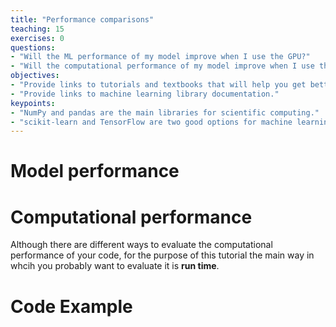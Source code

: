 ```yaml
---
title: "Performance comparisons"
teaching: 15
exercises: 0
questions:
- "Will the ML performance of my model improve when I use the GPU?"
- "Will the computational performance of my model improve when I use the GPU?"
objectives:
- "Provide links to tutorials and textbooks that will help you get better at Python."
- "Provide links to machine learning library documentation."
keypoints:
- "NumPy and pandas are the main libraries for scientific computing."
- "scikit-learn and TensorFlow are two good options for machine learning in Python."
---
```


# Model performance


# Computational performance

Although there are different ways to evaluate the computational performance of your code, for the purpose of this tutorial the main way in whcih you probably want to evaluate it is **run time**. 



# Code Example






